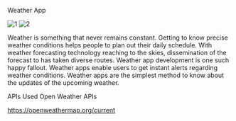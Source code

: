 Weather App

![1](https://user-images.githubusercontent.com/87490936/207497683-8a2808ec-7541-44c5-bd9e-365826adcd36.png)
![2](https://user-images.githubusercontent.com/87490936/207497710-5752f002-51d7-466b-b31c-51b662aa251a.png)

Weather is something that never remains constant. Getting to know precise weather conditions helps people to plan out their daily schedule. With weather forecasting technology reaching to the skies, dissemination of the forecast to has taken diverse routes. Weather app development is one such happy fallout. Weather apps enable users to get instant alerts regarding weather conditions. Weather apps are the simplest method to know about the updates of the upcoming weather.

APIs Used
Open Weather APIs

https://openweathermap.org/current
